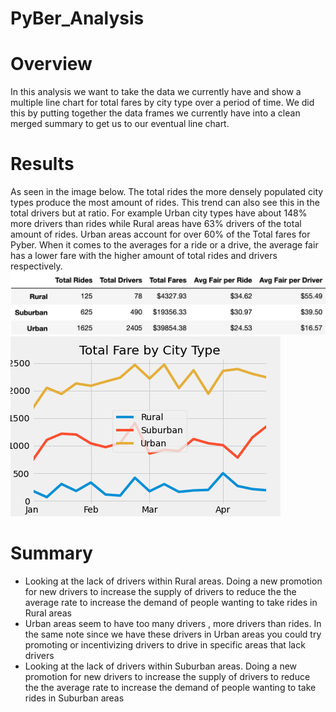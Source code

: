# PyBer_Analysis
# Overview
In this analysis we want to take the data we currently have and show a multiple line chart  for total fares by city type over a period of time. We did this by putting together the data frames we currently have into a clean merged summary to get us to our eventual line chart.
# Results
As seen in the image below. The total rides the more densely populated city types produce the most amount of rides. This trend can also see this in the total drivers but at ratio. For example Urban city types have about 148% more drivers than rides while Rural areas have 63% drivers of the total amount of rides. Urban areas account for over 60% of the Total fares for Pyber. When it comes to the averages for a ride or a drive, the average fair has a lower fare with the higher amount of total rides and drivers respectively.
![Pyber_summary](analysis/Pyber_summary.png)
![Pyber_linechart](analysis/PyBer_fare_summary.png)
# Summary
- Looking at the lack of drivers within Rural areas. Doing a new promotion for new drivers to increase the supply of drivers to reduce the the average rate to increase the demand of people wanting to take rides in Rural areas
- Urban areas seem to have too many drivers , more drivers than rides. In the same note since we have these drivers in Urban areas you could try promoting or incentivizing drivers to drive in specific areas that lack drivers
- Looking at the lack of drivers within Suburban areas. Doing a new promotion for new drivers to increase the supply of drivers to reduce the the average rate to increase the demand of people wanting to take rides in Suburban areas

